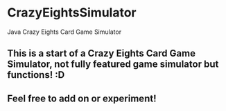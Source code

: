 # CrazyEightsSimulator
Java Crazy Eights Card Game Simulator

## This is a start of a Crazy Eights Card Game Simulator, not fully featured game simulator but functions! :D
## Feel free to add on or experiment!

